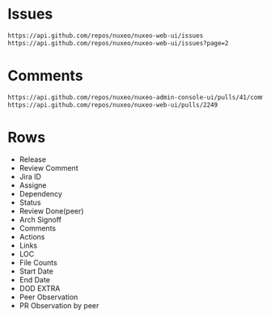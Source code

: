 # Issues
```bash
https://api.github.com/repos/nuxeo/nuxeo-web-ui/issues
https://api.github.com/repos/nuxeo/nuxeo-web-ui/issues?page=2
```

# Comments
```bash
https://api.github.com/repos/nuxeo/nuxeo-admin-console-ui/pulls/41/comments
https://api.github.com/repos/nuxeo/nuxeo-web-ui/pulls/2249
```

# Rows
- Release
- Review Comment
- Jira ID
- Assigne
- Dependency
- Status
- Review Done(peer)
- Arch Signoff
- Comments
- Actions
- Links
- LOC
- File Counts
- Start Date
- End Date
- DOD
EXTRA
- Peer Observation
- PR Observation by peer
